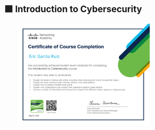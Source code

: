 # 🟩 Introduction to Cybersecurity

<figure><img src="../.gitbook/assets/Introduction_to_Cybersecurity_Eric_Garcia.jpg" alt=""><figcaption></figcaption></figure>

